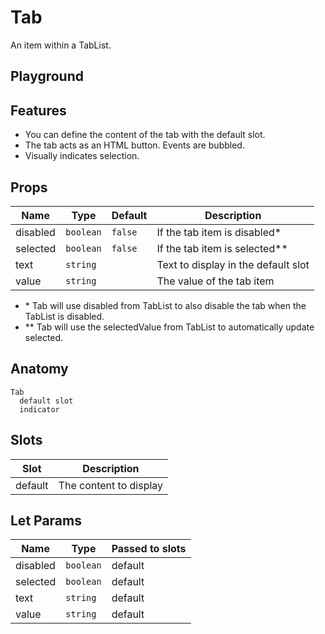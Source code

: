 <script>
    import Playground from './TabPlayground.svelte';
</script>

# Tab

An item within a TabList.

## Playground

<Playground />

## Features

- You can define the content of the tab with the default slot.
- The tab acts as an HTML button. Events are bubbled.
- Visually indicates selection.

## Props

| Name     | Type      | Default | Description                         |
| -------- | --------- | ------- | ----------------------------------- |
| disabled | `boolean` | `false` | If the tab item is disabled\*       |
| selected | `boolean` | `false` | If the tab item is selected\*\*     |
| text     | `string`  |         | Text to display in the default slot |
| value    | `string`  |         | The value of the tab item           |

- \* Tab will use disabled from TabList to also disable the tab when the TabList is disabled.
- \*\* Tab will use the selectedValue from TabList to automatically update selected.

## Anatomy

```
Tab
  default slot
  indicator
```

## Slots

| Slot    | Description            |
| ------- | ---------------------- |
| default | The content to display |

## Let Params

| Name     | Type      | Passed to slots |
| -------- | --------- | --------------- |
| disabled | `boolean` | default         |
| selected | `boolean` | default         |
| text     | `string`  | default         |
| value    | `string`  | default         |
